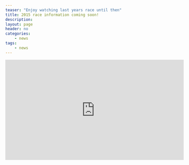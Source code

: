```yaml
---
teaser: "Enjoy watching last years race until then"
title: 2015 race information coming soon!
description:
layout: page
header: no
categories:
    - news
tags:
    - news
---
```


<iframe width="560" height="315" src="https://www.youtube.com/embed/cQnuyQGzz5I" frameborder="0" allow="accelerometer; autoplay; encrypted-media; gyroscope; picture-in-picture" allowfullscreen></iframe>
